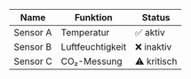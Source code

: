 | Name        | Funktion       | Status     |
|-------------|----------------|------------|
| Sensor A    | Temperatur     | ✅ aktiv   |
| Sensor B    | Luftfeuchtigkeit | ❌ inaktiv |
| Sensor C    | CO₂-Messung    | ⚠️ kritisch |
